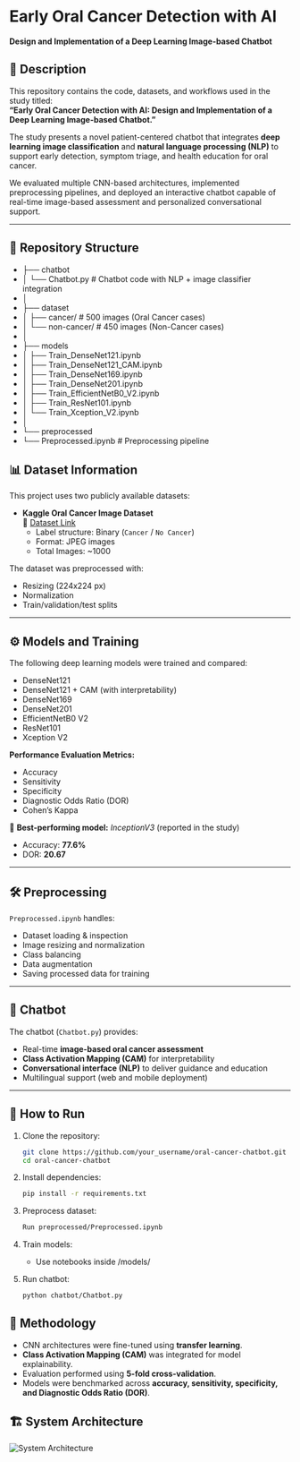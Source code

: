 
# Early Oral Cancer Detection with AI  
**Design and Implementation of a Deep Learning Image-based Chatbot**

## 📌 Description
This repository contains the code, datasets, and workflows used in the study titled:  
**“Early Oral Cancer Detection with AI: Design and Implementation of a Deep Learning Image-based Chatbot.”**

The study presents a novel patient-centered chatbot that integrates **deep learning image classification** and **natural language processing (NLP)** to support early detection, symptom triage, and health education for oral cancer.  

We evaluated multiple CNN-based architectures, implemented preprocessing pipelines, and deployed an interactive chatbot capable of real-time image-based assessment and personalized conversational support.

---

## 📂 Repository Structure
- ├── chatbot
- │ └── Chatbot.py # Chatbot code with NLP + image classifier integration
- │
- ├── dataset
- │ ├── cancer/ # 500 images (Oral Cancer cases)
- │ └── non-cancer/ # 450 images (Non-Cancer cases)
- │
- ├── models
- │ ├── Train_DenseNet121.ipynb
- │ ├── Train_DenseNet121_CAM.ipynb
- │ ├── Train_DenseNet169.ipynb
- │ ├── Train_DenseNet201.ipynb
- │ ├── Train_EfficientNetB0_V2.ipynb
- │ ├── Train_ResNet101.ipynb
- │ └── Train_Xception_V2.ipynb
- │
- └── preprocessed
- └── Preprocessed.ipynb # Preprocessing pipeline



## 📊 Dataset Information
This project uses two publicly available datasets:

- **Kaggle Oral Cancer Image Dataset**  
  📎 [Dataset Link](https://www.kaggle.com/datasets/zaidpy/oral-cancer-dataset)  
  - Label structure: Binary (`Cancer` / `No Cancer`)  
  - Format: JPEG images  
  - Total Images: ~1000  

The dataset was preprocessed with:
- Resizing (224x224 px)  
- Normalization  
- Train/validation/test splits  

---

## ⚙️ Models and Training
The following deep learning models were trained and compared:  
- DenseNet121  
- DenseNet121 + CAM (with interpretability)  
- DenseNet169  
- DenseNet201  
- EfficientNetB0 V2  
- ResNet101  
- Xception V2  

**Performance Evaluation Metrics:**  
- Accuracy  
- Sensitivity  
- Specificity  
- Diagnostic Odds Ratio (DOR)  
- Cohen’s Kappa  

📌 **Best-performing model:** *InceptionV3* (reported in the study)  
- Accuracy: **77.6%**  
- DOR: **20.67**  

---

## 🛠️ Preprocessing
`Preprocessed.ipynb` handles:  
- Dataset loading & inspection  
- Image resizing and normalization  
- Class balancing  
- Data augmentation  
- Saving processed data for training  

---

## 🤖 Chatbot
The chatbot (`Chatbot.py`) provides:  
- Real-time **image-based oral cancer assessment**  
- **Class Activation Mapping (CAM)** for interpretability  
- **Conversational interface (NLP)** to deliver guidance and education  
- Multilingual support (web and mobile deployment)  

---

## 🚀 How to Run

1. Clone the repository:
   ```bash
   git clone https://github.com/your_username/oral-cancer-chatbot.git
   cd oral-cancer-chatbot

2. Install dependencies:
    ```bash
    pip install -r requirements.txt

3. Preprocess dataset:
   ```bash
   Run preprocessed/Preprocessed.ipynb

5. Train models:
   - Use notebooks inside /models/
  
6. Run chatbot:
   ```bash
   python chatbot/Chatbot.py

## 🧪 Methodology
- CNN architectures were fine-tuned using **transfer learning**.  
- **Class Activation Mapping (CAM)** was integrated for model explainability.  
- Evaluation performed using **5-fold cross-validation**.  
- Models were benchmarked across **accuracy, sensitivity, specificity, and Diagnostic Odds Ratio (DOR)**.  

## 🏗️ System Architecture
![System Architecture](System_Architecture.png)

